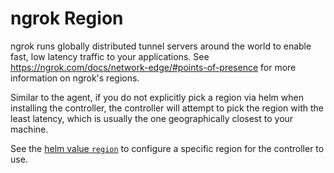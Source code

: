 # ngrok Region

ngrok runs globally distributed tunnel servers around the world to enable fast, low latency traffic to your applications.
See https://ngrok.com/docs/network-edge/#points-of-presence for more information on ngrok's regions.

Similar to the agent, if you do not explicitly pick a region via helm when installing the controller, the controller will attempt to pick the region with the least latency, which is usually the one geographically closest to your machine.

See the [helm value `region`](https://github.com/ngrok/kubernetes-ingress-controller/blob/main/helm/ingress-controller/README.md#controller-parameters) to configure a specific region for the controller to use.
